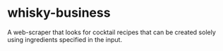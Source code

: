 # whisky-business
A web-scraper that looks for cocktail recipes that can be created solely using ingredients specified in the input.

